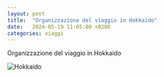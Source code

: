 ```yaml
---
layout: post
title:  "Organizzazione del viaggio in Hokkaido"
date:   2024-05-19 11:05:00 +0200
categories: viaggi
---
```

Organizzazione del viaggio in Hokkaido

![Hokkaido](https://upload.wikimedia.org/wikipedia/commons/thumb/5/57/Map_of_Japan_with_highlight_on_02edit_Hokkaido_prefecture.svg/250px-Map_of_Japan_with_highlight_on_02edit_Hokkaido_prefecture.svg.png)